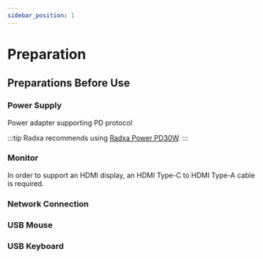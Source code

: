 ```yaml
---
sidebar_position: 1
---
```


# Preparation

## Preparations Before Use

### Power Supply

Power adapter supporting PD protocol

:::tip
Radxa recommends using [Radxa Power PD30W](../accessories/pd-30w).
:::

### Monitor

In order to support an HDMI display, an HDMI Type-C to HDMI Type-A cable is required.

### Network Connection

### USB Mouse

### USB Keyboard
